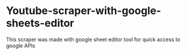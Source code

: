 # Youtube-scraper-with-google-sheets-editor
This scraper was made with google sheet editor tool for quick access to google APIs
